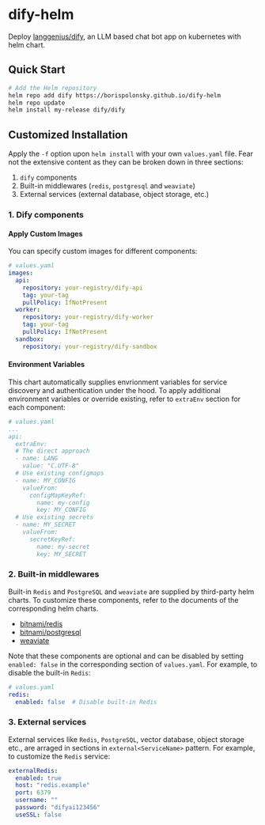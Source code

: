 # dify-helm
Deploy [langgenius/dify](https://github.com/langgenius/dify), an LLM based chat bot app on kubernetes with helm chart.
## Quick Start
```bash
# Add the Helm repository
helm repo add dify https://borispolonsky.github.io/dify-helm
helm repo update
helm install my-release dify/dify
```

## Customized Installation
Apply the `-f` option upon `helm install` with your own `values.yaml` file. Fear not the extensive content as they can be broken down in three sections:
1. `dify` components
2. Built-in middlewares (`redis`, `postgresql` and `weaviate`)
1. External services (external database, object storage, etc.)

### 1. Dify components
#### Apply Custom Images
You can specify custom images for different components:
```yaml
# values.yaml
images:
  api:
    repository: your-registry/dify-api
    tag: your-tag
    pullPolicy: IfNotPresent
  worker:
    repository: your-registry/dify-worker
    tag: your-tag
    pullPolicy: IfNotPresent
  sandbox:
    repository: your-registry/dify-sandbox
```

#### Environment Variables
This chart automatically supplies envrionment variables for service discovery and authentication under the hood. To apply additional environment variables or override existing, refer to `extraEnv` section for each component:
```yaml
# values.yaml
...
api:
  extraEnv:
  # The direct approach
  - name: LANG
    value: "C.UTF-8"
  # Use existing configmaps
  - name: MY_CONFIG
    valueFrom:
      configMapKeyRef:
        name: my-config
        key: MY_CONFIG
  # Use existing secrets
  - name: MY_SECRET
    valueFrom:
      secretKeyRef:
        name: my-secret
        key: MY_SECRET
```

### 2. Built-in middlewares
Built-in `Redis` and `PostgreSQL` and `weaviate` are supplied by third-party helm charts. To customize these components, refer to the documents of the corresponding helm charts.
- [bitnami/redis](https://github.com/bitnami/charts/tree/main/bitnami/redis)
- [bitnami/postgresql](https://github.com/bitnami/charts/tree/main/bitnami/postgresql)
- [weaviate](https://github.com/weaviate/weaviate-helm)

Note that these components are optional and can be disabled by setting `enabled: false` in the corresponding section of `values.yaml`. For example, to disable the built-in `Redis`:
```yaml
# values.yaml
redis:
  enabled: false  # Disable built-in Redis
```
### 3. External services
External services like `Redis`, `PostgreSQL`, vector database, object storage etc., are arraged in sections in `external<ServiceName>` pattern. For example, to customize the `Redis` service:
```yaml
externalRedis:
  enabled: true
  host: "redis.example"
  port: 6379
  username: ""
  password: "difyai123456"
  useSSL: false
```


